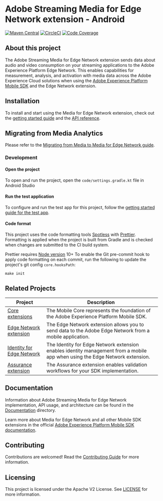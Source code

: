 # Adobe Streaming Media for Edge Network extension - Android

[![Maven Central](https://img.shields.io/maven-metadata/v.svg?label=EdgeMedia&logo=android&logoColor=white&metadataUrl=https%3A%2F%2Frepo1.maven.org%2Fmaven2%2Fcom%2Fadobe%2Fmarketing%2Fmobile%2Fedgemedia%2Fmaven-metadata.xml)](https://mvnrepository.com/artifact/com.adobe.marketing.mobile/edgemedia)
[![CircleCI](https://img.shields.io/circleci/project/github/adobe/aepsdk-edgemedia-android/main.svg?label=Build&logo=circleci)](https://circleci.com/gh/adobe/workflows/aepsdk-edgemedia-android)
[![Code Coverage](https://img.shields.io/codecov/c/github/adobe/aepsdk-edgemedia-android/main.svg?label=Coverage&logo=codecov)](https://codecov.io/gh/adobe/aepsdk-edgemedia-android/branch/main)

## About this project

The Adobe Streaming Media for Edge Network extension sends data about audio and video consumption on your streaming applications to the Adobe Experience Platform Edge Network. This enables capabilities for measurement, analysis, and activation with media data across the Adobe Experience Cloud solutions when using the [Adobe Experience Platform Mobile SDK](https://developer.adobe.com/client-sdks) and the Edge Network extension.

## Installation

To install and start using the Media for Edge Network extension, check out the [getting started guide](Documentation/getting-started.md) and the [API reference](Documentation/api-reference.md).

## Migrating from Media Analytics

Please refer to the [Migrating from Media to Media for Edge Network guide](Documentation/migration-guide.md).

### Development

#### Open the project

To open and run the project, open the `code/settings.gradle.kt` file in Android Studio

#### Run the test application

To configure and run the test app for this project, follow the [getting started guide for the test app](Documentation/getting-started-test-app.md).

#### Code format

This project uses the code formatting tools [Spotless](https://github.com/diffplug/spotless/tree/main/plugin-gradle) with [Prettier](https://prettier.io/). Formatting is applied when the project is built from Gradle and is checked when changes are submitted to the CI build system.

Prettier requires [Node version](https://nodejs.org/en/download/releases/) 10+
To enable the Git pre-commit hook to apply code formatting on each commit, run the following to update the project's git config `core.hooksPath`:
```
make init
```

## Related Projects

| Project                                                      | Description                                                  |
| ------------------------------------------------------------ | ------------------------------------------------------------ |
| [Core extensions](https://github.com/adobe/aepsdk-core-android)                                    | The Mobile Core represents the foundation of the Adobe Experience Platform Mobile SDK. |
| [Edge Network extension](https://github.com/adobe/aepsdk-edge-android) | The Edge Network extension allows you to send data to the Adobe Edge Network from a mobile application. |
| [Identity for Edge Network](https://github.com/adobe/aepsdk-edgeidentity-android)        | The Identity for Edge Network extension enables identity management from a mobile app when using the Edge Network extension. |
| [Assurance extension](https://github.com/adobe/aepsdk-assurance-android) | The Assurance extension enables validation workflows for your SDK implementation.                |

## Documentation

Information about Adobe Streaming Media for Edge Network implementation, API usage, and architecture can be found in the [Documentation](Documentation) directory.

Learn more about Media for Edge Network and all other Mobile SDK extensions in the official [Adobe Experience Platform Mobile SDK documentation](https://developer.adobe.com/client-sdks).

## Contributing

Contributions are welcomed! Read the [Contributing Guide](./.github/CONTRIBUTING.md) for more information.

## Licensing

This project is licensed under the Apache V2 License. See [LICENSE](LICENSE) for more information.